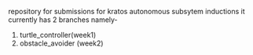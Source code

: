 repository for submissions for kratos autonomous subsytem inductions 
it currently has 2 branches namely-
1. turtle_controller(week1)
2. obstacle_avoider (week2)
